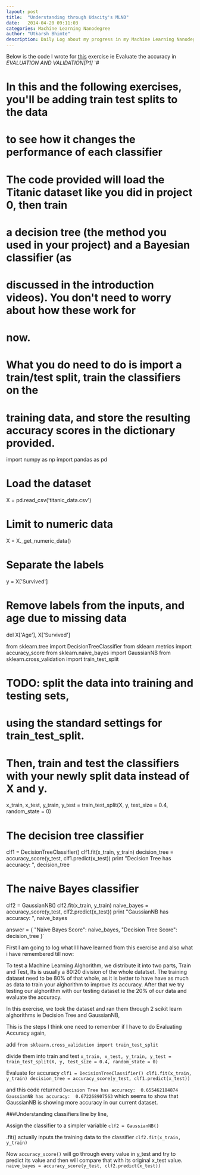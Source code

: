 ```yaml
---
layout: post
title:  "Understanding through Udacity's MLND"
date:   2014-04-20 09:11:03
categories: Machine Learning Nanodegree
author: "Utkarsh Bhimte"
description: Daily Log about my progress in my Machine Learning Nanodegree
---
```

Below is the code I wrote for [this](https://classroom.udacity.com/nanodegrees/nd009/parts/3d764b58-dc1f-4f7b-b0e1-6b60359e0af4/modules/f8617d67-d59a-4aec-a8fd-050d60c2b7eb/lessons/7967566162/concepts/79650560452589030923#) exercise ie Evaluate the accuracy in *EVALUATION AND VALIDATION[P1]*
`#
# In this and the following exercises, you'll be adding train test splits to the data
# to see how it changes the performance of each classifier
#
# The code provided will load the Titanic dataset like you did in project 0, then train
# a decision tree (the method you used in your project) and a Bayesian classifier (as
# discussed in the introduction videos). You don't need to worry about how these work for
# now.
#
# What you do need to do is import a train/test split, train the classifiers on the
# training data, and store the resulting accuracy scores in the dictionary provided.

import numpy as np
import pandas as pd

# Load the dataset
X = pd.read_csv('titanic_data.csv')
# Limit to numeric data
X = X._get_numeric_data()
# Separate the labels
y = X['Survived']
# Remove labels from the inputs, and age due to missing data
del X['Age'], X['Survived']

from sklearn.tree import DecisionTreeClassifier
from sklearn.metrics import accuracy_score
from sklearn.naive_bayes import GaussianNB
from sklearn.cross_validation import train_test_split

# TODO: split the data into training and testing sets,
# using the standard settings for train_test_split.
# Then, train and test the classifiers with your newly split data instead of X and y.
x_train, x_test, y_train, y_test = train_test_split(X, y, test_size = 0.4, random_state = 0)

# The decision tree classifier
clf1 = DecisionTreeClassifier()
clf1.fit(x_train, y_train)
decision_tree = accuracy_score(y_test, clf1.predict(x_test))
print "Decision Tree has accuracy: ", decision_tree

# The naive Bayes classifier
clf2 = GaussianNB()
clf2.fit(x_train, y_train)
naive_bayes = accuracy_score(y_test, clf2.predict(x_test))
print "GaussianNB has accuracy: ", naive_bayes

answer = {
 "Naive Bayes Score": naive_bayes,
 "Decision Tree Score": decision_tree
}`

First I am going to log what I I have learned from this exercise and also what i have remembered till now:

To test a Machine Learning Alghorithm, we distribute it into two parts, Train and Test, Its is usually a 80:20 division of the whole datatset. The training dataset need to be 80% of that whole, as it is better to have have as much as data to train your alghorithm to improve its accuracy.
After that we try testing our alghorithm with our testing dataset ie the 20% of our data and evaluate the accuracy.

In this exercise, we took the dataset and ran them through 2 scikit learn alghorithms ie Decision Tree and GaussianNB,
<!-- TODO: Write another post on Difference between all the major scikit learn alghorithms, Pros and cons. -->

This is the steps I think one need to remember if I have to do Evaluating Accuracy again,

 add
 ` from sklearn.cross_validation import train_test_split `

 divide them into train and test
 ` x_train, x_test, y_train, y_test = train_test_split(X, y, test_size = 0.4, random_state = 0) `

 Evaluate for accuracy
 `clf1 = DecisionTreeClassifier()
 clf1.fit(x_train, y_train)
 decision_tree = accuracy_score(y_test, clf1.predict(x_test))`

and this code returned
`Decision Tree has accuracy:  0.655462184874
GaussianNB has accuracy:  0.672268907563`
which seems to show that GaussianNB is showing more accuracy in our current dataset.

###Understanding classifiers line by line,

Assign the classifier to a simpler variable
`clf2 = GaussianNB()`

.fit() actually inputs the training data to the classifier
`clf2.fit(x_train, y_train)`

Now `accuracy_score()` will go through every value in y_test and try to predict its value and then will compare that with its original x_test value.
`naive_bayes = accuracy_score(y_test, clf2.predict(x_test))`
